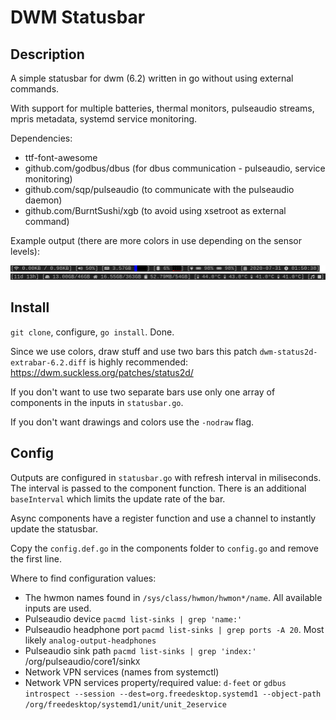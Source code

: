 # DWM Statusbar

## Description

A simple statusbar for dwm (6.2) written in go without using external commands.

With support for multiple batteries, thermal monitors, pulseaudio streams, mpris metadata, systemd service monitoring.

Dependencies:
- ttf-font-awesome
- github.com/godbus/dbus (for dbus communication - pulseaudio, service monitoring)
- github.com/sqp/pulseaudio (to communicate with the pulseaudio daemon)
- github.com/BurntSushi/xgb (to avoid using xsetroot as external command)

Example output (there are more colors in use depending on the sensor levels):

![](statusbar.png)

## Install

`git clone`, configure, `go install`. Done.

Since we use colors, draw stuff and use two bars this patch `dwm-status2d-extrabar-6.2.diff` is highly recommended: https://dwm.suckless.org/patches/status2d/

If you don't want to use two separate bars use only one array of components in the inputs in `statusbar.go`.

If you don't want drawings and colors use the `-nodraw` flag.

## Config

Outputs are configured in `statusbar.go` with refresh interval in miliseconds. The interval is passed to the component function. There is an additional `baseInterval` which limits the update rate of the bar.

Async components have a register function and use a channel to instantly update the statusbar.

Copy the `config.def.go` in the components folder to `config.go` and remove the first line.

Where to find configuration values:

- The hwmon names found in `/sys/class/hwmon/hwmon*/name`. All available inputs are used.
- Pulseaudio device `pacmd list-sinks | grep 'name:'`
- Pulseaudio headphone port `pacmd list-sinks | grep ports -A 20`. Most likely `analog-output-headphones`
- Pulseaudio sink path `pacmd list-sinks | grep 'index:'` /org/pulseaudio/core1/sink`X`
- Network VPN services (names from systemctl)
- Network VPN services property/required value: `d-feet` or `gdbus introspect --session --dest=org.freedesktop.systemd1 --object-path /org/freedesktop/systemd1/unit/unit_2eservice`
